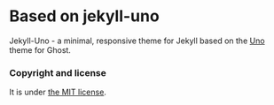 # Based on jekyll-uno

Jekyll-Uno - a minimal, responsive theme for Jekyll based on the [Uno](https://github.com/daleanthony/Uno) theme for Ghost.

### Copyright and license

It is under [the MIT license](/LICENSE).
